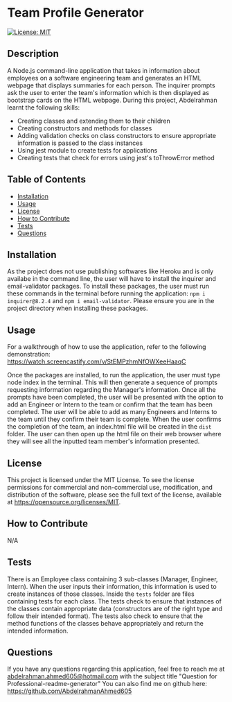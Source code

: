 # Team Profile Generator

[![License: MIT](https://img.shields.io/badge/License-MIT-yellow.svg)](https://opensource.org/licenses/MIT)

## Description

A Node.js command-line application that takes in information about employees on a software engineering team and generates an HTML webpage that displays summaries for each person. The inquirer prompts ask the user to enter the team's information which is then displayed as bootstrap cards on the HTML webpage. During this project, Abdelrahman learnt the following skills:
- Creating classes and extending them to their children
- Creating constructors and methods for classes
- Adding validation checks on class constructors to ensure appropriate information is passed to the class instances
- Using jest module to create tests for applications
- Creating tests that check for errors using jest's toThrowError method

## Table of Contents

- [Installation](#installation)
- [Usage](#usage)
- [License](#license)
- [How to Contribute](#how-to-contribute)
- [Tests](#tests)
- [Questions](#questions)

## Installation

As the project does not use publishing softwares like Heroku and is only availabe in the command line, the user will have to install the inquirer and email-validator packages. To install these packages, the user must run these commands in the terminal before running the application: `npm i inquirer@8.2.4` and `npm i email-validator`. Please ensure you are in the project directory when installing these packages.

## Usage

For a walkthrough of how to use the application, refer to the following demonstration: https://watch.screencastify.com/v/StEMPzhmNfOWXeeHaaqC

Once the packages are installed, to run the application, the user must type node index in the terminal. This will then generate a sequence of prompts requesting information regarding the Manager's information.  Once all the prompts have been completed, the user will be presented with the option to add an Engineer or Intern to the team or confirm that the team has been completed. The user will be able to add as many Engineers and Interns to the team until they confirm their team is complete. When the user confirms the completion of the team, an index.html file will be created in the `dist` folder. The user can then open up the html file on their web browser where they will see all the inputted team member's information presented.

## License

This project is licensed under the MIT License. To see the license permissions for commercial and non-commercial use, modification, and distribution of the software, please see the full text of the license, available at https://opensource.org/licenses/MIT.

## How to Contribute

N/A

## Tests

There is an Employee class containing 3 sub-classes (Manager, Engineer, Intern). When the user inputs their information, this information is used to create instances of those classes. Inside the `tests` folder are files containing tests for each class. The tests check to ensure that instances of the classes contain appropriate data (constructors are of the right type and follow their intended format). The tests also check to ensure that the method functions of the classes behave appropriately and return the intended information.

## Questions

If you have any questions regarding this application, feel free to reach me at abdelrahman.ahmed605@hotmail.com with the subject title "Question for Professional-readme-generator"
You can also find me on github here: https://github.com/AbdelrahmanAhmed605

